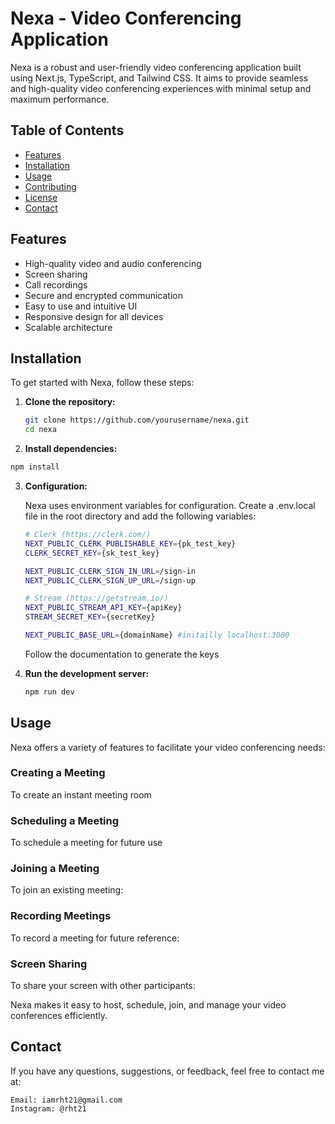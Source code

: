# Nexa - Video Conferencing Application

Nexa is a robust and user-friendly video conferencing application built using Next.js, TypeScript, and Tailwind CSS. It aims to provide seamless and high-quality video conferencing experiences with minimal setup and maximum performance.

## Table of Contents

- [Features](#features)
- [Installation](#installation)
- [Usage](#usage)
- [Contributing](#contributing)
- [License](#license)
- [Contact](#contact)

## Features

- High-quality video and audio conferencing
- Screen sharing
- Call recordings
- Secure and encrypted communication
- Easy to use and intuitive UI
- Responsive design for all devices
- Scalable architecture

## Installation

To get started with Nexa, follow these steps:

1. **Clone the repository:**

   ```bash
   git clone https://github.com/yourusername/nexa.git
   cd nexa
   ```

2. **Install dependencies:**

  ```bash
  npm install
  ```

3. **Configuration:**

   Nexa uses environment variables for configuration. Create a .env.local file in the root directory and add the following variables:

   ```bash
   # Clerk (https://clerk.com/)
   NEXT_PUBLIC_CLERK_PUBLISHABLE_KEY={pk_test_key}
   CLERK_SECRET_KEY={sk_test_key}
   
   NEXT_PUBLIC_CLERK_SIGN_IN_URL=/sign-in
   NEXT_PUBLIC_CLERK_SIGN_UP_URL=/sign-up

   # Stream (https://getstream.io/)
   NEXT_PUBLIC_STREAM_API_KEY={apiKey}
   STREAM_SECRET_KEY={secretKey}

   NEXT_PUBLIC_BASE_URL={domainName} #initailly localhost:3000
   ```

   Follow the documentation to generate the keys

4. **Run the development server:**

   ```bash
   npm run dev
   ```

## Usage

Nexa offers a variety of features to facilitate your video conferencing needs:

### Creating a Meeting
To create an instant meeting room

### Scheduling a Meeting
To schedule a meeting for future use

### Joining a Meeting
To join an existing meeting:

### Recording Meetings
To record a meeting for future reference:

### Screen Sharing
To share your screen with other participants:

Nexa makes it easy to host, schedule, join, and manage your video conferences efficiently.

## Contact

If you have any questions, suggestions, or feedback, feel free to contact me at:

    Email: iamrht21@gmail.com
    Instagram: @rht21
